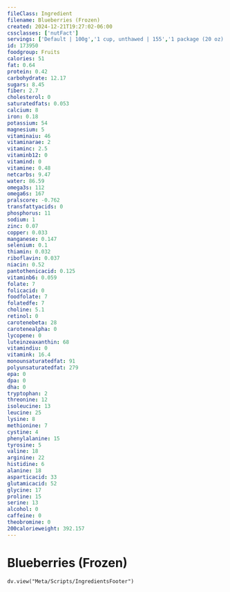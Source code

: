 ```yaml
---
fileClass: Ingredient
filename: Blueberries (Frozen)
created: 2024-12-21T19:27:02-06:00
cssclasses: ['nutFact']
servings: ['Default | 100g','1 cup, unthawed | 155','1 package (20 oz) | 567']
id: 173950
foodgroup: Fruits
calories: 51
fat: 0.64
protein: 0.42
carbohydrate: 12.17
sugars: 8.45
fiber: 2.7
cholesterol: 0
saturatedfats: 0.053
calcium: 8
iron: 0.18
potassium: 54
magnesium: 5
vitaminaiu: 46
vitaminarae: 2
vitaminc: 2.5
vitaminb12: 0
vitamind: 0
vitamine: 0.48
netcarbs: 9.47
water: 86.59
omega3s: 112
omega6s: 167
pralscore: -0.762
transfattyacids: 0
phosphorus: 11
sodium: 1
zinc: 0.07
copper: 0.033
manganese: 0.147
selenium: 0.1
thiamin: 0.032
riboflavin: 0.037
niacin: 0.52
pantothenicacid: 0.125
vitaminb6: 0.059
folate: 7
folicacid: 0
foodfolate: 7
folatedfe: 7
choline: 5.1
retinol: 0
carotenebeta: 28
carotenealpha: 0
lycopene: 0
luteinzeaxanthin: 68
vitamindiu: 0
vitamink: 16.4
monounsaturatedfat: 91
polyunsaturatedfat: 279
epa: 0
dpa: 0
dha: 0
tryptophan: 2
threonine: 12
isoleucine: 13
leucine: 25
lysine: 8
methionine: 7
cystine: 4
phenylalanine: 15
tyrosine: 5
valine: 18
arginine: 22
histidine: 6
alanine: 18
asparticacid: 33
glutamicacid: 52
glycine: 17
proline: 15
serine: 13
alcohol: 0
caffeine: 0
theobromine: 0
200calorieweight: 392.157
---
```


# Blueberries (Frozen)

```dataviewjs
dv.view("Meta/Scripts/IngredientsFooter")
```